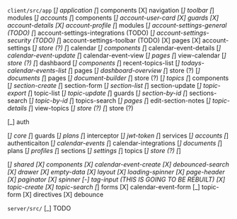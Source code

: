 `client/src/app`
[_] application
  [_] components
    [X] navigation
    [_] toolbar
  [_] modules
    [_] accounts
      [_] components
        [_] account-user-card
      [X] guards
        [X] account-details
        [X] account-profile
      [_] modules
        [_] account-settings-general (TODO)
        [_] account-settings-integrations (TODO)
        [_] account-settings-security (TODO)
        [_] account-settings-toolbar (TODO)
      [X] pages
        [X] account-settings
      [_] store (?)
    [_] calendar
      [_] components
        [_] calendar-event-details
        [_] calendar-event-update
        [_] calendar-event-view
      [_] pages
        [_] view-calendar
      [_] store (?)
    [_] dashbaord
      [_] components
        [_] recent-topics-list
        [_] todays-calendar-events-list
      [_] pages
        [_] dashboard-overview
      [_] store (?)
    [_] documents
      [_] pages
        [_] document-builder
      [_] store (?)
    [_] topics
      [_] components
        [_] section-create
        [_] section-form
        [_] section-list
        [_] section-update
        [_] topic-export
        [_] topic-list
        [_] topic-update
      [_] guards
        [_] section-by-id
        [_] sections-search
        [_] topic-by-id
        [_] topics-search
      [_] pages
        [_] edit-section-notes
        [_] topic-details
        [_] view-topics
      [_] store (?)
  [_] store (?)

[_] auth

[_] core
  [_] guards
    [_] plans
  [_] interceptor
    [_] jwt-token
  [_] services
    [_] accounts
    [_] authenticaiton
    [_] calendar-events
    [_] calendar-integrations
    [_] documents
    [_] plans
    [_] profiles
    [_] sections
    [_] settings
    [_] topics
  [_] store (?)
  [_] 

[_] shared
  [X] components
    [X] calendar-event-create
    [X] debounced-search
    [X] drawer
    [X] empty-data
    [X] layout
    [X] loading-spinner
    [X] page-header
    [X] paginator
    [X] spinner
    [-] tag-input (THIS IS GOING TO BE REBUILT)
    [X] topic-create
    [X] topic-search
  [_] forms
    [X] calendar-event-form
    [_] topic-form
  [X] directives
    [X] debounce


`server/src/`
[_] TODO
